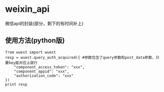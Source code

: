 # weixin_api
微信api的封装(部分，剩下的有时间补上)

## 使用方法(python版)
```
from wuest import wuest
resp = wuest.query_auth_acquired({ #参数包含了query参数和post_data参数，只要key能对应上就行
    "component_access_token": "xxx",
    "component_appid": "xxx",
    "authorization_code": "xxx"
})
print resp
```
